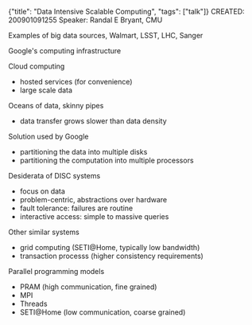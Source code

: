 {"title": "Data Intensive Scalable Computing", "tags": ["talk"]}
CREATED: 200901091255
Speaker: Randal E Bryant, CMU

Examples of big data sources, Walmart, LSST, LHC, Sanger

Google's computing infrastructure

Cloud computing
* hosted services (for convenience)
* large scale data

Oceans of data, skinny pipes
* data transfer grows slower than data density

Solution used by Google
* partitioning the data into multiple disks
* partitioning the computation into multiple processors

Desiderata of DISC systems
* focus on data
* problem-centric, abstractions over hardware
* fault tolerance: failures are routine
* interactive access: simple to massive queries

Other similar systems
* grid computing (SETI@Home, typically low bandwidth)
* transaction processs (higher consistency requirements)

Parallel programming models
* PRAM (high communication, fine grained)
* MPI
* Threads
* SETI@Home (low communication, coarse grained)
